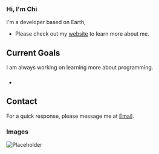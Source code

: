 ### Hi, I'm Chi

I'm a developer based on Earth, 
- Please check out my [website](https://aza-chi.github.io/) to learn more about me.

## Current Goals 

I am always working on learning more about programming. 

> 
>
>

###  
- 

## Contact

 For a quick response, please message me at [Email](mailto:aza-chi@outlook.com). 

### Images
 ![Placeholder](/media/images/placeholder.jpeg)

